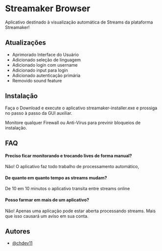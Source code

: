
# Streamaker Browser

Aplicativo destinado à visualização automática de Streams da plataforma Streamaker!

## Atualizações

- Aprimorado Interface do Usuário
- Adicionado seleção de linguagem
- Adicionado login com username
- Adicionado input para login
- Adicionado autenticação primária
- Removido sound feature

## Instalação

Faça o Download e execute o aplicativo streamaker-installer.exe e prossiga no passo à passo da GUI auxiliar.

Monitore qualquer Firewall ou Anti-Vírus para previnir bloqueios de instalação.
    
## FAQ

#### Preciso ficar monitorando e trocando lives de forma manual?

Não! O aplicativo faz todo trabalho de processamento automático,

#### De quanto em quanto tempo as streams mudam?

De 10 em 10 minutos o aplicativo transita entre streams online

#### Posso farmar em mais de um aplicativo?

Não! Apenas uma aplicação pode estar aberta processando streams. Mais que isso causará um aviso em sua conta.

## Autores

- [@chdev11](https://www.github.com/chdev11)


